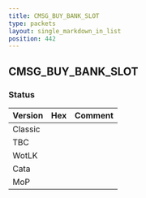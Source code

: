 ```yaml
---
title: CMSG_BUY_BANK_SLOT
type: packets
layout: single_markdown_in_list
position: 442
---
```


## CMSG_BUY_BANK_SLOT

### Status

Version | Hex | Comment
---------- | ---------- | ---------- 
Classic |  |  
TBC |  |  
WotLK |  |  
Cata |  |  
MoP |  |  